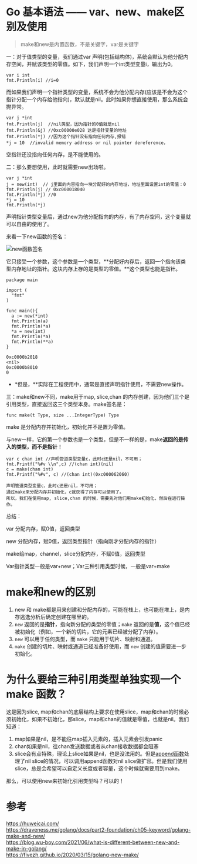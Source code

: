# Go 基本语法 —— var、new、make区别及使用


>make和new是内置函数，不是关键字，var是关键字</br>

<!--more-->


一：对于值类型的变量，我们通过var 声明(包括结构体)，系统会默认为他分配内存空间，并赋该类型的零值。如下，我们声明一个int类型变量i，输出为0。

```
var i int
fmt.Println(i) //i=0

```

而如果我们声明一个指针类型的变量，系统不会为他分配内存(应该是不会为这个指针分配一个内存给他指向)，默认就是nil。此时如果你想直接使用，那么系统会抛异常。

```
var j *int
fmt.Println(j)  //nil类型，因为指针的0值就是nil
fmt.Println(&j) //0xc00000e028 这是指针变量的地址
fmt.Println(*j) //因为这个指针没有指向任何内存,报错
*j = 10  //invalid memory address or nil pointer dereference，

```

空指针还没指向任何内存，是不能使用的。

二：那么要想使用，此时就需要new出场啦。

```
var j *int
j = new(int)  // j里面的内容指向一块分配好的内存地址，地址里面设置int的零值：0
fmt.Println(j) // 0xc000018040
fmt.Println(*j) //0
*j = 10
fmt.Println(*j)

```

声明指针类型变量后，通过new为他分配指向的内存，有了内存空间，这个变量就可以自由的使用了。

来看一下new函数的签名：

![new函数签名](new函数.png)

它只接受一个参数，这个参数是一个类型，**分配好内存后，返回一个指向该类型内存地址的指针。这块内存上存的是类型的零值。**这个类型也能是指针。

```
package main

import (
  "fmt"
)

func main(){
  a := new(*int)
  fmt.Println(a)
  fmt.Println(*a)
  *a = new(int)
  fmt.Println(*a)
  fmt.Println(**a)
}

0xc0000b2018
<nil>
0xc0000b8010
0

```

- *但是，**实际在工程使用中，通常是直接声明指针使用，不需要new操作。

三：make和new不同，make用于map, slice,chan 的内存创建，因为他们三个是引用类型，直接返回这三个类型本身。make签名是：

```
func make(t Type, size ...IntegerType) Type

```

make 是分配内存并初始化，初始化并不是置为零值。

与new一样，它的第一个参数也是一个类型，但是不一样的是，make**返回的是传入的类型，而不是指针**！

```
var c chan int //声明管道类型变量c，此时c还是nil，不可用；
fmt.Printf("%#v \\n",c) //(chan int)(nil)
c = make(chan int)
fmt.Printf("%#v", c) //(chan int)(0xc000062060)

声明管道类型变量c，此时c还是nil，不可用；
通过make来分配内存并初始化，c就获得了内存可以使用了。
所以，我们在使用map, slice,chan 的时候，需要先对他们用make初始化，然后在进行操作。

```

总结：

var  分配内存，赋0值，返回类型

new 分配内存，赋0值，返回类型指针（指向刚才分配内存的指针）

make给map，channel，slice分配内存，不赋0值，返回类型

Var指针类型一般是var+new；Var三种引用类型时候，一般是var+make

# make和new的区别

1. new 和 make都是用来创建和分配内存的，可能在栈上，也可能在堆上，是内存逃逸分析后确定创建在哪里的。
2. `new` 返回的是**指针**，指向新分配的类型的零值；`make` 返回的是**值**，这个值已经被初始化（例如，一个新的切片，它的元素已经被分配了内存）。
3. `new` 可以用于任何类型，而 `make` 只能用于切片、映射和通道。
4. `make` 创建的切片、映射或通道已经准备好使用，而 `new` 创建的值需要进一步初始化。

# 为什么要给三种引用类型单独实现一个make 函数？

这是因为slice, map和chan的底层结构上要求在使用slice，map和chan的时候必须初始化，如果不初始化，那slice，map和chan的值就是零值，也就是nil。我们知道：

1. map如果是nil，是不能往map插入元素的，插入元素会引发panic
2. chan如果是nil，往chan发送数据或者从chan接收数据都会阻塞
3. slice会有点特殊，理论上slice如果是nil，也是没法用的。但是[append函数](https://www.zhihu.com/search?q=append%E5%87%BD%E6%95%B0&search_source=Entity&hybrid_search_source=Entity&hybrid_search_extra=%7B%22sourceType%22:%22answer%22,%22sourceId%22:2245768201%7D)处理了nil slice的情况，可以调用append函数对nil slice做扩容。但是我们使用slice，总是会希望可以自定义长度或者容量，这个时候就需要用到make。

那么，可以使用new来初始化引用类型吗？可以的！

# 参考
https://huweicai.com/</br>
https://draveness.me/golang/docs/part2-foundation/ch05-keyword/golang-make-and-new/</br>
https://blog.wu-boy.com/2021/06/what-is-different-between-new-and-make-in-golang/</br>
https://fivezh.github.io/2020/03/15/golang-new-make/</br>
